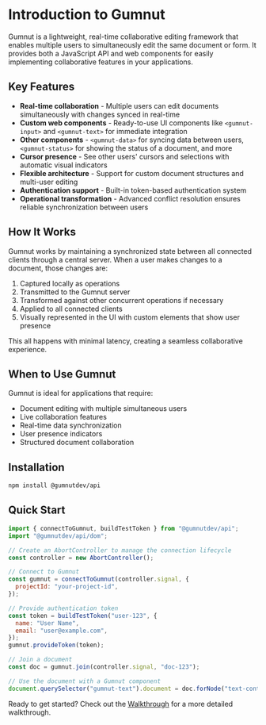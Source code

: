 # Introduction to Gumnut

Gumnut is a lightweight, real-time collaborative editing framework that enables multiple users to simultaneously edit the same document or form. It provides both a JavaScript API and web components for easily implementing collaborative features in your applications.

## Key Features

- **Real-time collaboration** - Multiple users can edit documents simultaneously with changes synced in real-time
- **Custom web components** - Ready-to-use UI components like `<gumnut-input>` and `<gumnut-text>` for immediate integration
- **Other components** - `<gumnut-data>` for syncing data between users, `<gumnut-status>` for showing the status of a document, and more
- **Cursor presence** - See other users' cursors and selections with automatic visual indicators
- **Flexible architecture** - Support for custom document structures and multi-user editing
- **Authentication support** - Built-in token-based authentication system
- **Operational transformation** - Advanced conflict resolution ensures reliable synchronization between users

## How It Works

Gumnut works by maintaining a synchronized state between all connected clients through a central server. When a user makes changes to a document, those changes are:

1. Captured locally as operations
2. Transmitted to the Gumnut server
3. Transformed against other concurrent operations if necessary
4. Applied to all connected clients
5. Visually represented in the UI with custom elements that show user presence

This all happens with minimal latency, creating a seamless collaborative experience.

## When to Use Gumnut

Gumnut is ideal for applications that require:

- Document editing with multiple simultaneous users
- Live collaboration features
- Real-time data synchronization
- User presence indicators
- Structured document collaboration

## Installation

```bash
npm install @gumnutdev/api
```

## Quick Start

```javascript
import { connectToGumnut, buildTestToken } from "@gumnutdev/api";
import "@gumnutdev/api/dom";

// Create an AbortController to manage the connection lifecycle
const controller = new AbortController();

// Connect to Gumnut
const gumnut = connectToGumnut(controller.signal, {
  projectId: "your-project-id",
});

// Provide authentication token
const token = buildTestToken("user-123", {
  name: "User Name",
  email: "user@example.com",
});
gumnut.provideToken(token);

// Join a document
const doc = gumnut.join(controller.signal, "doc-123");

// Use the document with a Gumnut component
document.querySelector("gumnut-text").document = doc.forNode("text-content");
```

Ready to get started? Check out the [Walkthrough](/walkthrough) for a more detailed walkthrough.
